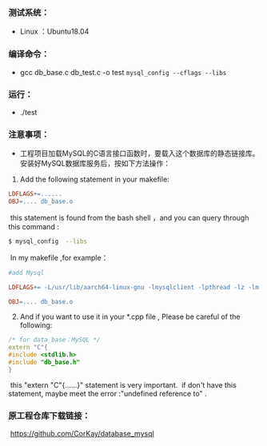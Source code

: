 ### 测试系统：

- Linux ：Ubuntu18.04

### 编译命令：
- gcc db_base.c db_test.c -o test `mysql_config --cflags --libs`

### 运行：
- ./test

### 注意事项：

- 工程项目加载MySQL的C语言接口函数时，要载入这个数据库的静态链接库。安装好MySQL数据库服务后，按如下方法操作：

1. Add the following statement in your makefile:

```makefile
LDFLAGS+=...... 
OBJ=.... db_base.o
```

​	this statement is found from the bash shell ，and you can query through this command : 

```bash
$ mysql_config  --libs
```

​	In my makefile ,for example：

```makefile
#add Mysql

LDFLAGS+= -L/usr/lib/aarch64-linux-gnu -lmysqlclient -lpthread -lz -lm -lrt -latomic -ldl

OBJ=.... db_base.o
```

2. And if you want to use it in your   *.cpp file , Please be careful of the following:

```c++
/* for data_base：MySQL */
extern "C"{
#include <stdlib.h> 
#include "db_base.h"
}
```

​	this  "extern "C"{……}" statement is very important.
​	if don't have this statement, maybe meet the error :"undefined reference to" .

### 原工程仓库下载链接：

​	https://github.com/CorKay/database_mysql